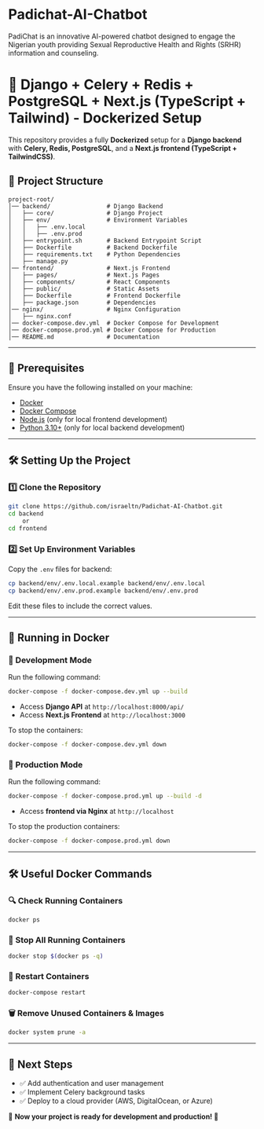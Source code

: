 
# Padichat-AI-Chatbot
PadiChat is an innovative AI-powered chatbot designed to engage the Nigerian youth providing Sexual Reproductive Health and Rights (SRHR) information and counseling.


# 🚀 Django + Celery + Redis + PostgreSQL + Next.js (TypeScript + Tailwind) - Dockerized Setup

This repository provides a fully **Dockerized** setup for a **Django backend** with **Celery, Redis, PostgreSQL**, and a **Next.js frontend (TypeScript + TailwindCSS)**.

## 📂 Project Structure

```
project-root/
│── backend/                # Django Backend
│   ├── core/               # Django Project
│   ├── env/                # Environment Variables
│   │   ├── .env.local
│   │   ├── .env.prod
│   ├── entrypoint.sh       # Backend Entrypoint Script
│   ├── Dockerfile          # Backend Dockerfile
│   ├── requirements.txt    # Python Dependencies
│   ├── manage.py
│── frontend/               # Next.js Frontend
│   ├── pages/              # Next.js Pages
│   ├── components/         # React Components
│   ├── public/             # Static Assets
│   ├── Dockerfile          # Frontend Dockerfile
│   ├── package.json        # Dependencies
│── nginx/                  # Nginx Configuration
│   ├── nginx.conf
│── docker-compose.dev.yml  # Docker Compose for Development
│── docker-compose.prod.yml # Docker Compose for Production
│── README.md               # Documentation
```

---

## 📌 Prerequisites

Ensure you have the following installed on your machine:

- [Docker](https://www.docker.com/get-started)
- [Docker Compose](https://docs.docker.com/compose/install/)
- [Node.js](https://nodejs.org/en/) (only for local frontend development)
- [Python 3.10+](https://www.python.org/) (only for local backend development)

---

## 🛠️ Setting Up the Project

### 1️⃣ Clone the Repository

```sh
git clone https://github.com/israeltn/Padichat-AI-Chatbot.git
cd backend 
    or
cd frontend 
```

### 2️⃣ Set Up Environment Variables

Copy the `.env` files for backend:

```sh
cp backend/env/.env.local.example backend/env/.env.local
cp backend/env/.env.prod.example backend/env/.env.prod
```

Edit these files to include the correct values.

---

## 🐳 Running in Docker

### 🔹 Development Mode

Run the following command:

```sh
docker-compose -f docker-compose.dev.yml up --build
```

- Access **Django API** at `http://localhost:8000/api/`
- Access **Next.js Frontend** at `http://localhost:3000`

To stop the containers:

```sh
docker-compose -f docker-compose.dev.yml down
```

### 🔹 Production Mode

Run the following command:

```sh
docker-compose -f docker-compose.prod.yml up --build -d
```

- Access **frontend via Nginx** at `http://localhost`

To stop the production containers:

```sh
docker-compose -f docker-compose.prod.yml down
```

---

## 🛠️ Useful Docker Commands

### 🔍 Check Running Containers

```sh
docker ps
```

### 🛑 Stop All Running Containers

```sh
docker stop $(docker ps -q)
```

### 🚀 Restart Containers

```sh
docker-compose restart
```

### 🗑️ Remove Unused Containers & Images

```sh
docker system prune -a
```

---

## 🎯 Next Steps

- ✅ Add authentication and user management
- ✅ Implement Celery background tasks
- ✅ Deploy to a cloud provider (AWS, DigitalOcean, or Azure)

📌 **Now your project is ready for development and production! 🚀**


